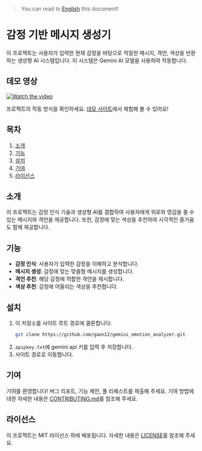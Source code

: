> You can read to [English](README.md) this document!

# 감정 기반 메시지 생성기
이 프로젝트는 사용자가 입력한 현재 감정을 바탕으로 적절한 메시지, 격언, 색상을 반환하는 생성형 AI 시스템입니다. 이 시스템은 Gemini AI 모델을 사용하여 작동합니다.

## 데모 영상
[![Watch the video](https://img.youtube.com/vi/YDrAQA6DfFI/0.jpg)](https://www.youtube.com/watch?v=YDrAQA6DfFI)

프로젝트의 작동 방식을 확인하세요. [데모 사이트](https://api.gaon.xyz/emotion)에서 체험해 볼 수 있어요!

## 목차
1. [소개](#소개)
2. [기능](#기능)
3. [설치](#설치)
4. [기여](#기여)
5. [라이선스](#라이선스)

## 소개
이 프로젝트는 감정 인식 기술과 생성형 AI를 결합하여 사용자에게 위로와 영감을 줄 수 있는 메시지와 격언을 제공합니다. 또한, 감정에 맞는 색상을 추천하여 시각적인 즐거움도 함께 제공합니다.

## 기능
- **감정 인식**: 사용자가 입력한 감정을 이해하고 분석합니다.
- **메시지 생성**: 감정에 맞는 맞춤형 메시지를 생성합니다.
- **격언 추천**: 해당 감정에 적합한 격언을 제시합니다.
- **색상 추천**: 감정에 어울리는 색상을 추천합니다.

## 설치
1. 이 저장소를 사이트 루트 경로에 클론합니다:
   ```sh
   git clone https://github.com/gaon12/gemini_emotion_analyzer.git
   ```
2. `apipkey.txt`에 gemini api 키를 입력 후 저장합니다.
3. 사이트 경로로 이동합니다.

## 기여
기여를 환영합니다! 버그 리포트, 기능 제안, 풀 리퀘스트를 제출해 주세요. 기여 방법에 대한 자세한 내용은 [CONTRIBUTING.md](CONTRIBUTING.md)를 참조해 주세요.

## 라이선스
이 프로젝트는 MIT 라이선스 하에 배포됩니다. 자세한 내용은 [LICENSE](LICENSE)를 참조해 주세요.

